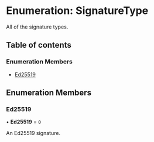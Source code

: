 # Enumeration: SignatureType

All of the signature types.

## Table of contents

### Enumeration Members

- [Ed25519](SignatureType.md#ed25519)

## Enumeration Members

### Ed25519

• **Ed25519** = ``0``

An Ed25519 signature.
